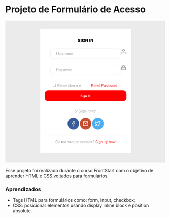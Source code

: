# Projeto de Formulário de Acesso
 ![Projeto preview](https://github.com/isamtbella/formsignin/blob/master/assets/formulario.png?raw=true)

Esse projeto foi realizado durante o curso FrontStart com o objetivo de aprender HTML e CSS voltados para formulários.

### Aprendizados
- Tags HTML para formulários como: form, input, checkbox;
- CSS: posicionar elementos usando display inline block e position absolute.